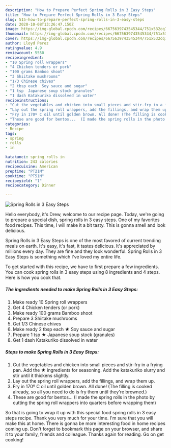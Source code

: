 ```yaml
---
description: "How to Prepare Perfect Spring Rolls in 3 Easy Steps"
title: "How to Prepare Perfect Spring Rolls in 3 Easy Steps"
slug: 515-how-to-prepare-perfect-spring-rolls-in-3-easy-steps
date: 2020-10-08T13:26:47.150Z
image: https://img-global.cpcdn.com/recipes/6675639743545344/751x532cq70/spring-rolls-in-3-easy-steps-recipe-main-photo.jpg
thumbnail: https://img-global.cpcdn.com/recipes/6675639743545344/751x532cq70/spring-rolls-in-3-easy-steps-recipe-main-photo.jpg
cover: https://img-global.cpcdn.com/recipes/6675639743545344/751x532cq70/spring-rolls-in-3-easy-steps-recipe-main-photo.jpg
author: Lloyd Perez
ratingvalue: 4.9
reviewcount: 5550
recipeingredient:
- "10 Spring roll wrappers"
- "4 Chicken tenders or pork"
- "100 grams Bamboo shoot"
- "3 Shiitake mushrooms"
- "1/3 Chinese chives"
- "2 tbsp each  Soy sauce and sugar"
- "1 tsp  Japanese soup stock granules"
- "1 dash Katakuriko dissolved in water"
recipeinstructions:
- "Cut the vegetables and chicken into small pieces and stir-fry in a frying pan. Add the ★ ingredients for seasoning. Add the katakuriko slurry and stir until it thickens slightly."
- "Lay out the spring roll wrappers, add the fillings, and wrap them up."
- "Fry in 170º C oil until golden brown. All done! (The filling is cooked already, so all you need to do is fry them until they&#39;re browned.)"
- "These are good for bentos...  (I made the spring rolls in the photo by cutting the spring roll wrappers into quarters before wrapping them)"
categories:
- Recipe
tags:
- spring
- rolls
- in

katakunci: spring rolls in 
nutrition: 243 calories
recipecuisine: American
preptime: "PT21M"
cooktime: "PT51M"
recipeyield: "1"
recipecategory: Dinner

---
```



![Spring Rolls in 3 Easy Steps](https://img-global.cpcdn.com/recipes/6675639743545344/751x532cq70/spring-rolls-in-3-easy-steps-recipe-main-photo.jpg)

Hello everybody, it's Drew, welcome to our recipe page. Today, we're going to prepare a special dish, spring rolls in 3 easy steps. One of my favorites food recipes. This time, I will make it a bit tasty. This is gonna smell and look delicious.

Spring Rolls in 3 Easy Steps is one of the most favored of current trending meals on earth. It's easy, it's fast, it tastes delicious. It's appreciated by millions every day. They are fine and they look wonderful. Spring Rolls in 3 Easy Steps is something which I've loved my entire life.




To get started with this recipe, we have to first prepare a few ingredients. You can cook spring rolls in 3 easy steps using 8 ingredients and 4 steps. Here is how you cook that.

<!--inarticleads1-->

##### The ingredients needed to make Spring Rolls in 3 Easy Steps:

1. Make ready 10 Spring roll wrappers
1. Get 4 Chicken tenders (or pork)
1. Make ready 100 grams Bamboo shoot
1. Prepare 3 Shiitake mushrooms
1. Get 1/3 Chinese chives
1. Make ready 2 tbsp each ★ Soy sauce and sugar
1. Prepare 1 tsp ★ Japanese soup stock (granules)
1. Get 1 dash Katakuriko dissolved in water




<!--inarticleads2-->

##### Steps to make Spring Rolls in 3 Easy Steps:

1. Cut the vegetables and chicken into small pieces and stir-fry in a frying pan. Add the ★ ingredients for seasoning. Add the katakuriko slurry and stir until it thickens slightly.
1. Lay out the spring roll wrappers, add the fillings, and wrap them up.
1. Fry in 170º C oil until golden brown. All done! (The filling is cooked already, so all you need to do is fry them until they&#39;re browned.)
1. These are good for bentos...  (I made the spring rolls in the photo by cutting the spring roll wrappers into quarters before wrapping them)




So that is going to wrap it up with this special food spring rolls in 3 easy steps recipe. Thank you very much for your time. I'm sure that you will make this at home. There is gonna be more interesting food in home recipes coming up. Don't forget to bookmark this page on your browser, and share it to your family, friends and colleague. Thanks again for reading. Go on get cooking!
